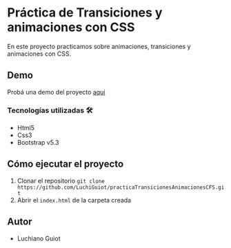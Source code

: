 # Práctica de Transiciones y animaciones con CSS

En este proyecto practicamos sobre animaciones, transiciones y animaciones con CSS.

## Demo

Probá una demo del proyecto [aquí](https://github.com/LuchiGuiot/practicadeTransicionesAnimacionesCFS)

### Tecnologías utilizadas 🛠

- Html5
- Css3
- Bootstrap v5.3

## Cómo ejecutar el proyecto

1. Clonar el repositorio 
``` git clone https://github.com/LuchiGuiot/practicaTransicionesAnimacionesCFS.git ```
1. Abrir el `index.html` de la carpeta creada

## Autor

- Luchiano Guiot